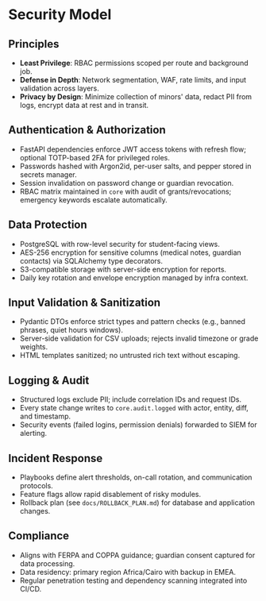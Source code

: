 # Security Model

## Principles
- **Least Privilege**: RBAC permissions scoped per route and background job.
- **Defense in Depth**: Network segmentation, WAF, rate limits, and input validation across layers.
- **Privacy by Design**: Minimize collection of minors' data, redact PII from logs, encrypt data at rest and in transit.

## Authentication & Authorization
- FastAPI dependencies enforce JWT access tokens with refresh flow; optional TOTP-based 2FA for privileged roles.
- Passwords hashed with Argon2id, per-user salts, and pepper stored in secrets manager.
- Session invalidation on password change or guardian revocation.
- RBAC matrix maintained in `core` with audit of grants/revocations; emergency keywords escalate automatically.

## Data Protection
- PostgreSQL with row-level security for student-facing views.
- AES-256 encryption for sensitive columns (medical notes, guardian contacts) via SQLAlchemy type decorators.
- S3-compatible storage with server-side encryption for reports.
- Daily key rotation and envelope encryption managed by infra context.

## Input Validation & Sanitization
- Pydantic DTOs enforce strict types and pattern checks (e.g., banned phrases, quiet hours windows).
- Server-side validation for CSV uploads; rejects invalid timezone or grade weights.
- HTML templates sanitized; no untrusted rich text without escaping.

## Logging & Audit
- Structured logs exclude PII; include correlation IDs and request IDs.
- Every state change writes to `core.audit.logged` with actor, entity, diff, and timestamp.
- Security events (failed logins, permission denials) forwarded to SIEM for alerting.

## Incident Response
- Playbooks define alert thresholds, on-call rotation, and communication protocols.
- Feature flags allow rapid disablement of risky modules.
- Rollback plan (see `docs/ROLLBACK_PLAN.md`) for database and application changes.

## Compliance
- Aligns with FERPA and COPPA guidance; guardian consent captured for data processing.
- Data residency: primary region Africa/Cairo with backup in EMEA.
- Regular penetration testing and dependency scanning integrated into CI/CD.
